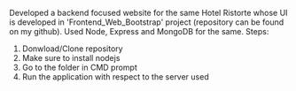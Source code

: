 Developed a backend focused website for the same Hotel Ristorte whose UI is developed in 'Frontend_Web_Bootstrap' project (repository can be found on my github). Used Node, Express and
MongoDB for the same. Steps:
1. Donwload/Clone repository
2. Make sure to install nodejs
3. Go to the folder in CMD prompt
4. Run the application with respect to the server used
